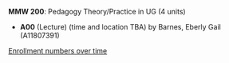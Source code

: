 **MMW 200**: Pedagogy Theory/Practice in UG (4 units)

- **A00** (Lecture) (time and location TBA) by Barnes, Eberly Gail (A11807391)

[Enrollment numbers over time](./MMW200.tsv)
